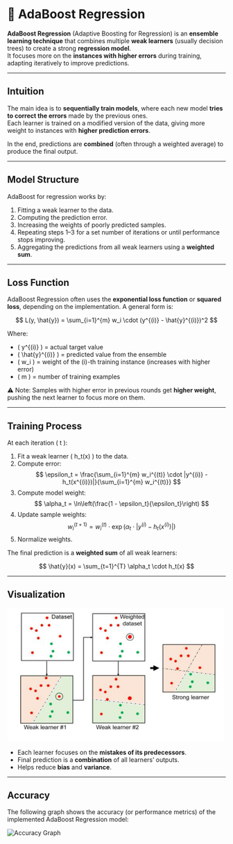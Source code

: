 # 📘 AdaBoost Regression

**AdaBoost Regression** (Adaptive Boosting for Regression) is an **ensemble learning technique** that combines multiple **weak learners** (usually decision trees) to create a strong **regression model**.  
It focuses more on the **instances with higher errors** during training, adapting iteratively to improve predictions.

---

## Intuition

The main idea is to **sequentially train models**, where each new model **tries to correct the errors** made by the previous ones.  
Each learner is trained on a modified version of the data, giving more weight to instances with **higher prediction errors**.

In the end, predictions are **combined** (often through a weighted average) to produce the final output.

---

## Model Structure

AdaBoost for regression works by:

1. Fitting a weak learner to the data.
2. Computing the prediction error.
3. Increasing the weights of poorly predicted samples.
4. Repeating steps 1–3 for a set number of iterations or until performance stops improving.
5. Aggregating the predictions from all weak learners using a **weighted sum**.

---

## Loss Function

AdaBoost Regression often uses the **exponential loss function** or **squared loss**, depending on the implementation. A general form is:

$$
L(y, \hat{y}) = \sum_{i=1}^{m} w_i \cdot (y^{(i)} - \hat{y}^{(i)})^2
$$

Where:
- \( y^{(i)} \) = actual target value  
- \( \hat{y}^{(i)} \) = predicted value from the ensemble  
- \( w_i \) = weight of the \(i\)-th training instance (increases with higher error)  
- \( m \) = number of training examples  

⚠️ Note: Samples with higher error in previous rounds get **higher weight**, pushing the next learner to focus more on them.

---

## Training Process

At each iteration \( t \):

1. Fit a weak learner \( h_t(x) \) to the data.
2. Compute error:
   $$
   \epsilon_t = \frac{\sum_{i=1}^{m} w_i^{(t)} \cdot |y^{(i)} - h_t(x^{(i)})|}{\sum_{i=1}^{m} w_i^{(t)}}
   $$
3. Compute model weight:
   $$
   \alpha_t = \ln\left(\frac{1 - \epsilon_t}{\epsilon_t}\right)
   $$
4. Update sample weights:
   $$
   w_i^{(t+1)} = w_i^{(t)} \cdot \exp(\alpha_t \cdot |y^{(i)} - h_t(x^{(i)})|)
   $$
5. Normalize weights.

The final prediction is a **weighted sum** of all weak learners:

$$
\hat{y}(x) = \sum_{t=1}^{T} \alpha_t \cdot h_t(x)
$$

---

## Visualization

<img src="adaboost_diagram.jpeg" alt="Adaboost Visualization" width="500"/>

- Each learner focuses on the **mistakes of its predecessors**.  
- Final prediction is a **combination** of all learners’ outputs.  
- Helps reduce **bias** and **variance**.

---

## Accuracy

The following graph shows the accuracy (or performance metrics) of the implemented AdaBoost Regression model:

<img src="accuracyAdaBoost.png" alt="Accuracy Graph" width="500"/>

